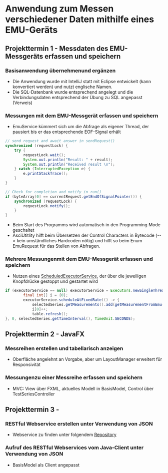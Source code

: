 # Anwendung zum Messen verschiedener Daten mithilfe eines EMU-Geräts

## Projekttermin 1 - Messdaten des EMU-Messgeräts erfassen und speichern
### Basisanwendung übernehmenund ergänzen
* Die Anwendung wurde mit IntelliJ statt mit Eclipse entwickelt (kann konvertiert werden) und nutzt englische Namen.
* Die SQL-Datenbank wurde entsprechend angelegt und die Verbindungsdaten entsprechend der Übung zu SQL angepasst (Verweis)
### Messungen mit dem EMU-Messgerät erfassen und speichern
* EmuService kümmert sich um die Abfrage als eigener Thread, der pausiert bis er das entsprechende EOF-Signal erhält
```java
// send request and await answer in sendRequest()
synchronized (requestLock) {
    try {
        requestLock.wait();
        System.out.println("Result: " + result);
        System.out.println("Received result \n");
    } catch (InterruptedException e) {
        e.printStackTrace();
    }
}

// Check for completion and notify in run()
if (byteArray[0] == currentRequest.getEndOfSignalPointer()) {
    synchronized (requestLock) {
        requestLock.notify();
    }
}
```
* Beim Start des Programms wird automatisch in den Programming Mode geschaltet
* AsciUtitlity hilft beim Übersetzen der Control Characters in Bytecode (--> kein umständliches Hardcoden nötig) und hilft so beim Enum EmuRequest für das Stellen von Abfragen.
### Mehrere Messungenmit dem EMU-Messgerät erfassen und speichern
* Nutzen eines [ScheduledExecutorService](https://docs.oracle.com/javase/7/docs/api/java/util/concurrent/ScheduledExecutorService.html), der über die jeweiligen Knopfdrücke gestoppt und gestartet wird
```java
if (executorService == null) executorService = Executors.newSingleThreadScheduledExecutor();
        final int[] i = {0};
        executorService.scheduleAtFixedRate(() -> {
            selectedSeries.getMeasurements().add(getMeasurementFromEmu(String.valueOf(selectedSeries.getId()), Integer.toString(i[0])));
            i[0]++;
            table.refresh();
}, 0, selectedSeries.getTimeInterval(), TimeUnit.SECONDS);
```

## Projekttermin 2 - JavaFX
### Messreihen erstellen und tabellarisch anzeigen
* Oberfläche angelehnt an Vorgabe, aber um LayoutManager erweitert für Responsivität
### Messungenzu einer Messreihe erfassen und speichern
* MVC: View über FXML, aktuelles Modell in BasisModel, Control über TestSeriesController

## Projekttermin 3 - 
### RESTful Webservice erstellen unter Verwendung von JSON
* Webservice zu finden unter folgendem [Repository](https://github.com/SoerenFrohne/RestServer)
### Aufruf des RESTful Webservices vom Java-Client unter Verwendung von JSON
* BasisModel als Client angepasst
